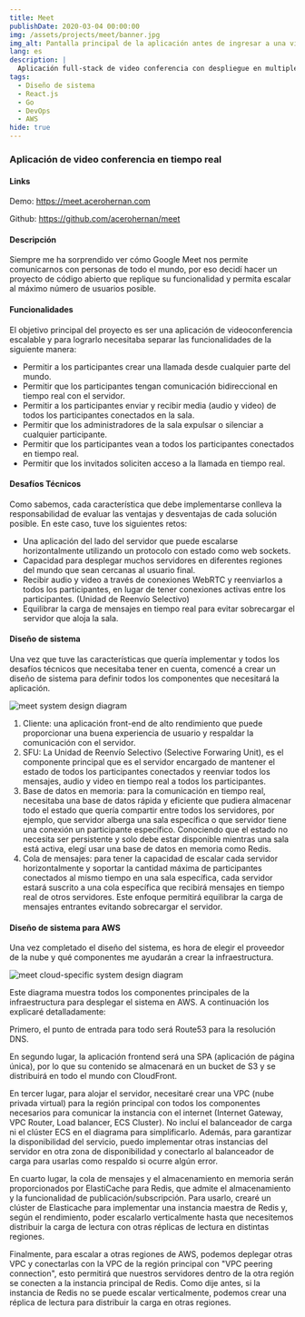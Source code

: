 ```yaml
---
title: Meet
publishDate: 2020-03-04 00:00:00
img: /assets/projects/meet/banner.jpg
img_alt: Pantalla principal de la aplicación antes de ingresar a una video conferencia
lang: es
description: |
  Aplicación full-stack de video conferencia con despliegue en multiples regiones. Frontend realizado con React.js, backend con Go y despliegue en Amazon Web Services.
tags:
  - Diseño de sistema
  - React.js
  - Go
  - DevOps
  - AWS
hide: true
---
```


### Aplicación de video conferencia en tiempo real

#### Links

Demo: <a href="https://meet.acerohernan.com" target="_blank">https://meet.acerohernan.com</a>

Github: <a href="https://github.com/acerohernan/meet" target="_blank">https://github.com/acerohernan/meet</a>

#### Descripción

Siempre me ha sorprendido ver cómo Google Meet nos permite comunicarnos con personas de todo el mundo, por eso decidí hacer un proyecto de código abierto que replique su funcionalidad y permita escalar al máximo número de usuarios posible.

#### Funcionalidades

El objetivo principal del proyecto es ser una aplicación de videoconferencia escalable y para lograrlo necesitaba separar las funcionalidades de la siguiente manera:

- Permitir a los participantes crear una llamada desde cualquier parte del mundo.
- Permitir que los participantes tengan comunicación bidireccional en tiempo real con el servidor.
- Permitir a los participantes enviar y recibir media (audio y video) de todos los participantes conectados en la sala.
- Permitir que los administradores de la sala expulsar o silenciar a cualquier participante.
- Permitir que los participantes vean a todos los participantes conectados en tiempo real.
- Permitir que los invitados soliciten acceso a la llamada en tiempo real.

#### Desafíos Técnicos

Como sabemos, cada característica que debe implementarse conlleva la responsabilidad de evaluar las ventajas y desventajas de cada solución posible. En este caso, tuve los siguientes retos:

- Una aplicación del lado del servidor que puede escalarse horizontalmente utilizando un protocolo con estado como web sockets.
- Capacidad para desplegar muchos servidores en diferentes regiones del mundo que sean cercanas al usuario final.
- Recibir audio y video a través de conexiones WebRTC y reenviarlos a todos los participantes, en lugar de tener conexiones activas entre los participantes. (Unidad de Reenvío Selectivo)
- Equilibrar la carga de mensajes en tiempo real para evitar sobrecargar el servidor que aloja la sala.

#### Diseño de sistema

Una vez que tuve las características que quería implementar y todos los desafíos técnicos que necesitaba tener en cuenta, comencé a crear un diseño de sistema para definir todos los componentes que necesitará la aplicación.

<img src="/assets/projects/meet/system-design.png" alt="meet system design diagram" />

1. Cliente: una aplicación front-end de alto rendimiento que puede proporcionar una buena experiencia de usuario y respaldar la comunicación con el servidor.
2. SFU: La Unidad de Reenvío Selectivo (Selective Forwaring Unit), es el componente principal que es el servidor encargado de mantener el estado de todos los participantes conectados y reenviar todos los mensajes, audio y video en tiempo real a todos los participantes.
3. Base de datos en memoria: para la comunicación en tiempo real, necesitaba una base de datos rápida y eficiente que pudiera almacenar todo el estado que quería compartir entre todos los servidores, por ejemplo, que servidor alberga una sala específica o que servidor tiene una conexión un participante específico. Conociendo que el estado no necesita ser persistente y solo debe estar disponible mientras una sala está activa, elegí usar una base de datos en memoria como Redis.
4. Cola de mensajes: para tener la capacidad de escalar cada servidor horizontalmente y soportar la cantidad máxima de participantes conectados al mismo tiempo en una sala específica, cada servidor estará suscrito a una cola específica que recibirá mensajes en tiempo real de otros servidores. Este enfoque permitirá equilibrar la carga de mensajes entrantes evitando sobrecargar el servidor.

#### Diseño de sistema para AWS

Una vez completado el diseño del sistema, es hora de elegir el proveedor de la nube y qué componentes me ayudarán a crear la infraestructura.

<img src="/assets/projects/meet/cloud-diagram.jpeg" alt="meet cloud-specific system design diagram" />

Este diagrama muestra todos los componentes principales de la infraestructura para desplegar el sistema en AWS. A continuación los explicaré detalladamente:

Primero, el punto de entrada para todo será Route53 para la resolución DNS.

En segundo lugar, la aplicación frontend será una SPA (aplicación de página única), por lo que su contenido se almacenará en un bucket de S3 y se distribuirá en todo el mundo con CloudFront.

En tercer lugar, para alojar el servidor, necesitaré crear una VPC (nube privada virtual) para la región principal con todos los componentes necesarios para comunicar la instancia con el internet (Internet Gateway, VPC Router, Load balancer, ECS Cluster). No incluí el balanceador de carga ni el clúster ECS en el diagrama para simplificarlo. Además, para garantizar la disponibilidad del servicio, puedo implementar otras instancias del servidor en otra zona de disponibilidad y conectarlo al balanceador de carga para usarlas como respaldo si ocurre algún error.

En cuarto lugar, la cola de mensajes y el almacenamiento en memoria serán proporcionados por ElastiCache para Redis, que admite el almacenamiento y la funcionalidad de publicación/subscripción. Para usarlo, crearé un clúster de Elasticache para implementar una instancia maestra de Redis y, según el rendimiento, poder escalarlo verticalmente hasta que necesitemos distribuir la carga de lectura con otras réplicas de lectura en distintas regiones.

Finalmente, para escalar a otras regiones de AWS, podemos deplegar otras VPC y conectarlas con la VPC de la región principal con "VPC peering connection", esto permitirá que nuestros servidores dentro de la otra región se conecten a la instancia principal de Redis. Como dije antes, si la instancia de Redis no se puede escalar verticalmente, podemos crear una réplica de lectura para distribuir la carga en otras regiones.
